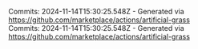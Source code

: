 Commits: 2024-11-14T15:30:25.548Z - Generated via https://github.com/marketplace/actions/artificial-grass
<br>
Commits: 2024-11-14T15:30:25.548Z - Generated via https://github.com/marketplace/actions/artificial-grass
<br>
